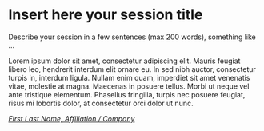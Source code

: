 # Insert here your session title

Describe your session in a few sentences (max 200 words),
something like ...

Lorem ipsum dolor sit amet, consectetur adipiscing elit. Mauris
feugiat libero leo, hendrerit interdum elit ornare eu. In sed
nibh auctor, consectetur turpis in, interdum ligula. Nullam
enim quam, imperdiet sit amet venenatis vitae, molestie at
magna. Maecenas in posuere tellus. Morbi ut neque vel ante
tristique elementum. Phasellus fringilla, turpis nec posuere
feugiat, risus mi lobortis dolor, at consectetur orci dolor ut nunc.

*[First Last Name, Affiliation / Company](../speakers.md#anchor)*
